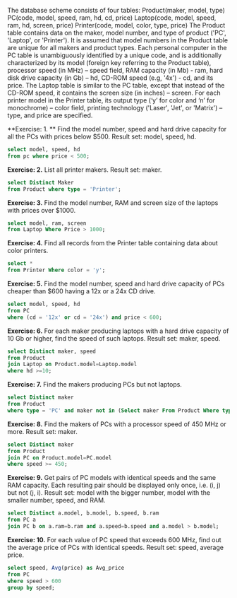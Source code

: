 The database scheme consists of four tables:
Product(maker, model, type)
PC(code, model, speed, ram, hd, cd, price)
Laptop(code, model, speed, ram, hd, screen, price)
Printer(code, model, color, type, price)
The Product table contains data on the maker, model number, and type of product ('PC', 'Laptop', or 'Printer'). It is assumed that model numbers in the Product table are unique for all makers and product types. Each personal computer in the PC table is unambiguously identified by a unique code, and is additionally characterized by its model (foreign key referring to the Product table), processor speed (in MHz) – speed field, RAM capacity (in Mb) - ram, hard disk drive capacity (in Gb) – hd, CD-ROM speed (e.g, '4x') - cd, and its price. The Laptop table is similar to the PC table, except that instead of the CD-ROM speed, it contains the screen size (in inches) – screen. For each printer model in the Printer table, its output type (‘y’ for color and ‘n’ for monochrome) – color field, printing technology ('Laser', 'Jet', or 'Matrix') – type, and price are specified.

**Exercise: 1. ** Find the model number, speed and hard drive capacity for all the PCs with prices below $500.
Result set: model, speed, hd.
```sql
select model, speed, hd 
from pc where price < 500;
```
**Exercise: 2.**  List all printer makers. Result set: maker.
```sql
select Distinct Maker
from Product where type = 'Printer';
```
**Exercise: 3.** Find the model number, RAM and screen size of the laptops with prices over $1000.
```sql
select model, ram, screen
from Laptop Where Price > 1000;
```
**Exercise: 4.** Find all records from the Printer table containing data about color printers.
``` sql
select *
from Printer Where color = 'y';
```
**Exercise: 5.** Find the model number, speed and hard drive capacity of PCs cheaper than $600 having a 12x or a 24x CD drive.
``` sql
select model, speed, hd
from PC
where (cd = '12x' or cd = '24x') and price < 600;
```
**Exercise: 6.** For each maker producing laptops with a hard drive capacity of 10 Gb or higher, find the speed of such laptops. Result set: maker, speed.
```sql
select Distinct maker, speed
from Product
join Laptop on Product.model=Laptop.model
where hd >=10;
```
**Exercise: 7.** Find the makers producing PCs but not laptops.
```sql
select Distinct maker
from Product
where type = 'PC' and maker not in (Select maker From Product Where type = 'Laptop');
```
**Exercise: 8.** Find the makers of PCs with a processor speed of 450 MHz or more. Result set: maker.
```sql
select Distinct maker
from Product
join PC on Product.model=PC.model
where speed >= 450;
```
**Exercise: 9.** Get pairs of PC models with identical speeds and the same RAM capacity. Each resulting pair should be displayed only once, i.e. (i, j) but not (j, i). Result set: model with the bigger number, model with the smaller number, speed, and RAM.
```sql
select Distinct a.model, b.model, b.speed, b.ram
from PC a
join PC b on a.ram=b.ram and a.speed=b.speed and a.model > b.model;
```
**Exercise: 10.** For each value of PC speed that exceeds 600 MHz, find out the average price of PCs with identical speeds.
Result set: speed, average price.
```sql
select speed, Avg(price) as Avg_price
from PC
where speed > 600
group by speed;
```











